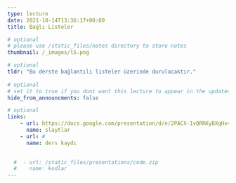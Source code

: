 ```yaml
---
type: lecture
date: 2021-10-14T13:36:17+00:00
title: Bağlı Listeler

# optional
# please use /static_files/notes directory to store notes
thumbnail: /_images/l5.png

# optional
tldr: "Bu derste bağlantılı listeler üzerinde durulacaktır."
  
# optional
# set it to true if you dont want this lecture to appear in the updates section
hide_from_announcments: false

# optional
links:
    - url: https://docs.google.com/presentation/d/e/2PACX-1vQRRKyBXqHv4WKSbb9bFmO-c7e_cj6GUeHszrdSBOpdZ0UQp54A96ottVgc2Q5VXZdKWPQSHhBVYJh_/pub?start=false&loop=false&delayms=60000
      name: slaytlar
    - url: #
      name: ders kaydı
      

  #  - url: /static_files/presentations/code.zip
  #    name: kodlar
---
```

<!-- Other additional contents using markdown -->
<!--
**Suggested Readings:**
- [Readings 1](http://example.com)
- [Readings 2](http://example.com)
-->
